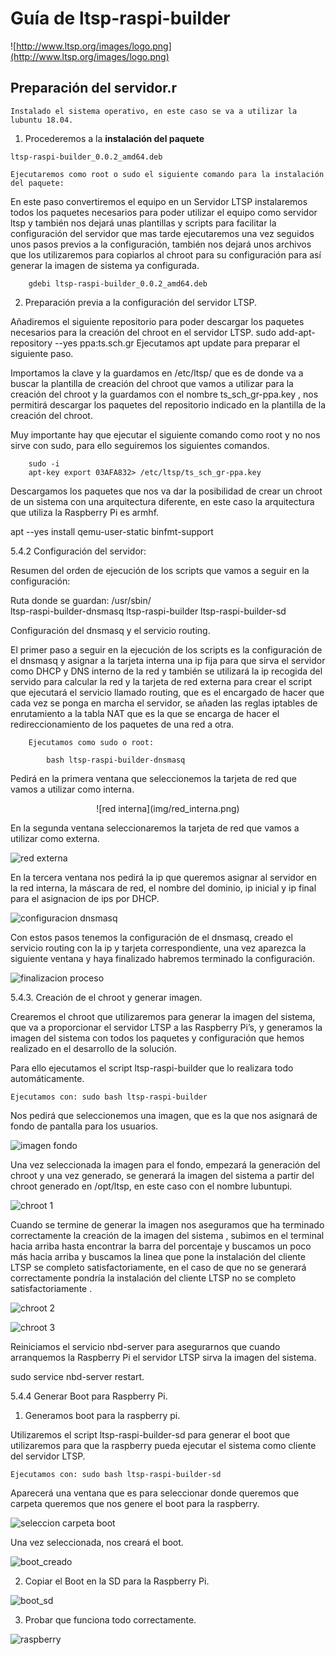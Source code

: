 # Guía de ltsp-raspi-builder

![http://www.ltsp.org/images/logo.png](http://www.ltsp.org/images/logo.png)

## Preparación del servidor.r

	Instalado el sistema operativo, en este caso se va a utilizar la lubuntu 18.04.

1. Procederemos a la **instalación del paquete** 
	
```
ltsp-raspi-builder_0.0.2_amd64.deb
```

	Ejecutaremos como root o sudo el siguiente comando para la instalación del paquete:
		
En este paso convertiremos el equipo en un Servidor LTSP instalaremos todos los paquetes necesarios para poder utilizar el equipo como servidor ltsp y también nos dejará unas plantillas y scripts para facilitar la configuración del servidor que mas tarde ejecutaremos una vez seguidos unos pasos previos a la configuración, también nos dejará unos archivos que los utilizaremos para copiarlos al chroot para su configuración para así generar la imagen de sistema ya configurada.

		gdebi ltsp-raspi-builder_0.0.2_amd64.deb

2. Preparación previa a la configuración del servidor LTSP.

Añadiremos el siguiente repositorio para poder descargar los paquetes necesarios para la creación del chroot en el servidor LTSP.
		sudo add-apt-repository --yes ppa:ts.sch.gr
		Ejecutamos apt update para preparar el siguiente paso.

Importamos la clave y la guardamos en /etc/ltsp/ que es de donde va a buscar la plantilla de creación del chroot que vamos a utilizar para la creación del chroot y la guardamos con el nombre ts_sch_gr-ppa.key , nos permitirá descargar los paquetes del repositorio indicado en la plantilla de la creación del chroot.

Muy importante hay que ejecutar el siguiente comando como root y no nos sirve con sudo, para ello seguiremos los siguientes comandos.

		sudo -i
		apt-key export 03AFA832> /etc/ltsp/ts_sch_gr-ppa.key

Descargamos los paquetes que nos va dar la posibilidad de crear un chroot de un sistema con una arquitectura diferente, en este caso la arquitectura que utiliza la Raspberry Pi es armhf. 


apt --yes install qemu-user-static binfmt-support


5.4.2 Configuración del servidor:


Resumen del orden de ejecución de los scripts que vamos a seguir en la configuración:
	
Ruta donde se guardan: /usr/sbin/		 
ltsp-raspi-builder-dnsmasq
ltsp-raspi-builder
ltsp-raspi-builder-sd

Configuración del dnsmasq y el servicio routing.

El primer paso a seguir en la ejecución de los scripts es la configuración de el dnsmasq y asignar a la tarjeta interna una ip fija para que sirva el servidor como DHCP y DNS interno de la red y también se utilizará la ip recogida del servido para calcular la red y la tarjeta de red externa para crear el script que ejecutará el servicio llamado routing, que es el encargado de hacer que cada vez se ponga en marcha el servidor, se añaden las reglas iptables de enrutamiento a la tabla NAT que es la que se encarga de hacer el redireccionamiento de los paquetes de una red a otra.


		Ejecutamos como sudo o root:

			bash ltsp-raspi-builder-dnsmasq

Pedirá en la primera ventana que seleccionemos la tarjeta de red que vamos a utilizar como interna.

<center>![red interna](img/red_interna.png)</center>

En la segunda ventana seleccionaremos la tarjeta de red que vamos a utilizar como externa.

![red externa](img/red_externa.png)

En la tercera ventana nos pedirá la ip que queremos asignar al servidor en la red interna, la máscara de red, el nombre del dominio, ip inicial y ip final para el asignacion de ips por DHCP.

![configuracion dnsmasq](img/config_dnsmasq.png)

Con estos pasos tenemos la configuración de el dnsmasq, creado el servicio routing con la ip y tarjeta correspondiente, una vez aparezca la siguiente ventana y haya finalizado habremos terminado la configuración.

![finalizacion proceso](img/finalizacion.png)


5.4.3. Creación de el chroot y generar imagen.

Crearemos el chroot que utilizaremos para generar la imagen del sistema, que va a proporcionar el servidor LTSP a las Raspberry Pi’s, y generamos la imagen del sistema con todos los paquetes y configuración que hemos realizado en el desarrollo de la solución.

Para ello ejecutamos el script ltsp-raspi-builder que lo realizara todo automáticamente.

	Ejecutamos con: sudo bash ltsp-raspi-builder

Nos pedirá que seleccionemos una imagen, que es la que nos asignará de fondo de pantalla para los usuarios.

![imagen fondo](img/seleccion_imagen.png)

Una vez seleccionada la imagen para el fondo, empezará la generación del chroot y una vez generado, se generará la imagen del sistema a partir del chroot generado en /opt/ltsp, en este caso con el nombre lubuntupi.

![chroot 1](img/crear_chroot_1.png) 

Cuando se termine de generar la imagen nos aseguramos que ha terminado correctamente la creación de la imagen del sistema , subimos en el terminal hacia arriba hasta encontrar la barra del porcentaje y buscamos un poco más hacia arriba y buscamos la linea que pone la instalación del cliente LTSP se completo satisfactoriamente, en el caso de que no se generará correctamente pondría la instalación del cliente LTSP no se completo satisfactoriamente .
 
![chroot 2](img/crear_chroot_2.png)


![chroot 3](img/crear_chroot_3.png)



Reiniciamos el servicio nbd-server para asegurarnos que cuando arranquemos la Raspberry Pi el servidor LTSP sirva la imagen del sistema.

sudo service nbd-server restart.

5.4.4 Generar Boot para Raspberry Pi.

1. Generamos  boot para la raspberry pi.

Utilizaremos el script ltsp-raspi-builder-sd para generar el boot que utilizaremos para que la raspberry pueda ejecutar el sistema como cliente del servidor LTSP.

	Ejecutamos con: sudo bash ltsp-raspi-builder-sd

Aparecerá una ventana que es para seleccionar donde queremos que carpeta queremos que nos genere el boot para la raspberry.

![seleccion carpeta boot](img/guardar_boot.png)

Una vez seleccionada, nos creará el boot.

![boot_creado](img/directorio_boot.png)

2. Copiar el Boot en la SD para la Raspberry Pi.

![boot_sd](img/boot_sd.png)

3. Probar que funciona todo correctamente.	

![raspberry](img/raspberry_funcionando.png)

